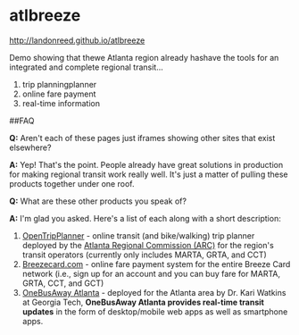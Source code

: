 atlbreeze
=======
http://landonreed.github.io/atlbreeze

Demo showing that thewe Atlanta region already hashave the tools for an integrated and complete regional transit...

1. trip planningplanner
2. online fare payment
3. real-time information

##FAQ

**Q:** Aren't each of these pages just iframes showing other sites that exist elsewhere?

**A:** Yep!  That's the point.  People already have great solutions in production for making regional transit work really well.  It's just a matter of pulling these products together under one roof.

**Q:** What are these other products you speak of?

**A:** I'm glad you asked.  Here's a list of each along with a short description:

1. [OpenTripPlanner](http://arc-otp-2.camsys-apps.com/#/) - online transit (and bike/walking) trip planner deployed by the [Atlanta Regional Commission (ARC)](http://atlantaregional.com) for the region's transit operators (currently only includes MARTA, GRTA, and CCT)
2. [Breezecard.com](http://breezecard.com) - online fare payment system for the entire Breeze Card network (i.e., sign up for an account and you can buy fare for MARTA, GRTA, CCT, and GCT)
3. [OneBusAway Atlanta](http://atlanta.onebusaway.org) - deployed for the Atlanta area by Dr. Kari Watkins at Georgia Tech, **OneBusAway Atlanta provides real-time transit updates** in the form of desktop/mobile web apps as well as smartphone apps.
